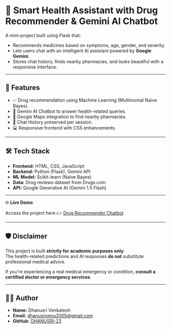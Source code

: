 # 💊 Smart Health Assistant with Drug Recommender & Gemini AI Chatbot

A mini-project built using Flask that:
- Recommends medicines based on symptoms, age, gender, and severity.
- Lets users chat with an intelligent AI assistant powered by **Google Gemini**.
- Stores chat history, finds nearby pharmacies, and looks beautiful with a responsive interface.

---

## 🚀 Features

- ✅ Drug recommendation using Machine Learning (Multinomial Naive Bayes).
- 🧠 Gemini AI Chatbot to answer health-related queries.
- 📍 Google Maps integration to find nearby pharmacies.
- 💬 Chat History preserved per session.
- 💻 Responsive frontend with CSS enhancements.

---

## 🛠️ Tech Stack

- **Frontend:** HTML, CSS, JavaScript  
- **Backend:** Python (Flask), Gemini API  
- **ML Model:** Scikit-learn (Naive Bayes)  
- **Data:** Drug reviews dataset from Drugs.com  
- **API:** Google Generative AI (Gemini 1.5 Flash)

---


🌐 **Live Demo**

Access the project here 👉 [Drug Recommender Chatbot](https://791ff2df9930.ngrok-free.app)



---

## 🛡️ Disclaimer

This project is built **strictly for academic purposes only**.  
The health-related predictions and AI responses **do not** substitute professional medical advice.

If you're experiencing a real medical emergency or condition, **consult a certified doctor or emergency services**.

---

## 🧑‍💻 Author

- **Name:** Dhanusri Venkatesh  
- **Email:** [dhanusrivenu2005@gmail.com](mailto:dhanusrivenu2005@gmail.com)  
- **GitHub:** [DHANUSRI-23](https://github.com/DHANUSRI-23)






